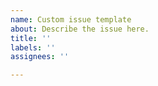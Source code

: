 ```yaml
---
name: Custom issue template
about: Describe the issue here.
title: ''
labels: ''
assignees: ''

---
```



